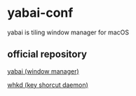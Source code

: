 # yabai-conf
yabai is tiling window manager for macOS

## official repository
[yabai (window manager)](https://github.com/koekeishiya/yabai)

[whkd (key shorcut daemon)](https://github.com/koekeishiya/skhd)
